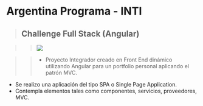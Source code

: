 # Argentina Programa - INTI
>## Challenge Full Stack (Angular)

>>![](https://raw.githubusercontent.com/GastonPaez/Images/main/frontend.png?token=GHSAT0AAAAAAB6AWPDZO34BL2QPGBP4DA36ZBE7QJQ)

>>- Proyecto Integrador creado en Front End dinámico utilizando Angular para un portfolio personal aplicando el patrón MVC.  
- Se realizo una aplicación del tipo SPA o Single Page Application.
- Contempla elementos tales como componentes, servicios, proveedores, MVC.

